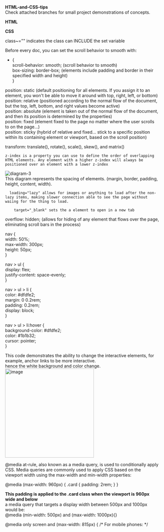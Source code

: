 **HTML-and-CSS-tips**  
Check attached branches for small project demonstrations of concepts.

**HTML**




**CSS**  
  
class~="" indicates the class can INCLUDE the set variable 
    
Before every doc, you can set the scroll behavior to smooth with:  
* {    
  scroll-behavior: smooth;  (scroll behavior to smooth)  
  box-sizing: border-box;  (elements include padding and border in their specified width and height)  
}  

position: static (default positioning for all elements. If you assign it to an element, you won't be able to move it around with top, right, left, or bottom)  
position: relative (positioned according to the normal flow of the document, but the top, left, bottom, and right values become active)  
position: absolute (element is taken out of the normal flow of the document, and then its position is determined by the properties)   
position: fixed (element fixed to the page no matter where the user scrolls to on the page...)   
position: sticky (hybrid of relative and fixed... stick to a specific position within its containing element or viewport, based on the scroll position)  
  
transform: translate(), rotate(), scale(), skew(), and matrix() <!--modify the shape, position, and size of an element without changing the layout or affecting the surrounding elements-->  
  
  

    z-index is a property you can use to define the order of overlapping HTML elements. Any element with a higher z-index will always be positioned over an element with a lower z-index  
  
        
![diagram-3](https://github.com/Gwillyn/HTML-and-CSS-tips/assets/163878088/2aed9225-ebc8-419f-bfe4-87bf85b9d660)  
        This diagram represents the spacing of elements. (margin, border, padding, height, content, width).  
  
      loading="lazy" allows for images or anything to load after the non-lazy items, making slower connection able to see the page without waiing for the thing to load.  

        target="_blank" sets the a element to open in a new tab  
          
     
overflow: hidden; (allows for hiding of any element that flows over the page, eliminating scroll bars in the process)  
    
nav {  
  width: 50%;  
  max-width: 300px;  
  height: 50px;  
}  
  
nav > ul {  
  display: flex;  
  justify-content: space-evenly;  
}  

nav > ul > li {  
  color: #dfdfe2;  
  margin: 0 0.2rem;  
  padding: 0.2rem;  
  display: block;  
}  

nav > ul > li:hover {  
  background-color: #dfdfe2;  
  color: #1b1b32;  
  cursor: pointer;  
}    
  
This code demonstrates the ability to change the interactive elements, for example, anchor links to be more interactive.  
hence the white background and color change.  
<img width="290" alt="image" src="https://github.com/Gwillyn/HTML-and-CSS-tips/assets/163878088/14e84493-bd70-42a6-a6a7-3d48088be32b">    
   
  
@media at-rule, also known as a media query, is used to conditionally apply CSS. Media queries are commonly used to apply CSS based on the viewport width using the max-width and min-width properties:  
  
@media (max-width: 960px) {
  .card {
    padding: 2rem;
  }
}  
  
**This padding is applied to the .card class when the viewport is 960px wide and below**  
a media query that targets a display width between 500px and 1000px would be:  
@media (min-width: 500px) and (max-width: 1000px){} 
  
@media only screen and (max-width: 815px) {
  /* For mobile phones: */  
    
 

